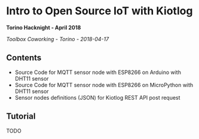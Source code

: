 # Intro to Open Source IoT with Kiotlog

**Torino Hacknight - April 2018**

*Toolbox Coworking - Torino - 2018-04-17*

## Contents

* Source Code for MQTT sensor node with ESP8266 on Arduino with DHT11 sensor
* Source Code for MQTT sensor node with ESP8266 on MicroPython with DHT11 sensor
* Sensor nodes definitions (JSON) for Kiotlog REST API post request

## Tutorial

TODO
